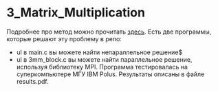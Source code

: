 # 3_Matrix_Multiplication

Подробнее про метод можно прочитать [здесь](https://ru.wikipedia.org/wiki/Алгоритм_умножения_матриц#Алгоритм_Разделяй-и-властвуй).
Есть две программы, которые решают эту проблему в репо: 
+ ul в main.c вы можете найти непараллельное решение$
+ ul в 3mm_block.c вы можете найти параллельное решение, используя библиотеку MPI. 
Программа тестировалась на суперкомпьютере МГУ IBM Polus. Результаты описаны в файле results.pdf.
